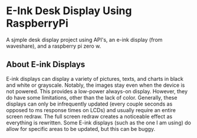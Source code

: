 # E-Ink Desk Display Using RaspberryPi
A sjmple desk display project using API's, an e-ink display (from waveshare), and a raspberry pi zero w. 

## About E-ink Displays
E-ink displays can display a variety of pictures, texts, and charts in black and white or grayscale. Notably, the images stay even when the device is not powered. This provides a low-power always-on display. However, they do have some limitations, other than the lack of color. Generally, these displays can only be infrequently updated (every couple seconds as opposed to ms response times on LCDs) and usually require an entire screen redraw. The full screen redraw creates a noticeable effect as everything is rewritten. Some E-ink displays (such as the one I am using) do allow for specific areas to be updated, but this can be buggy. 


